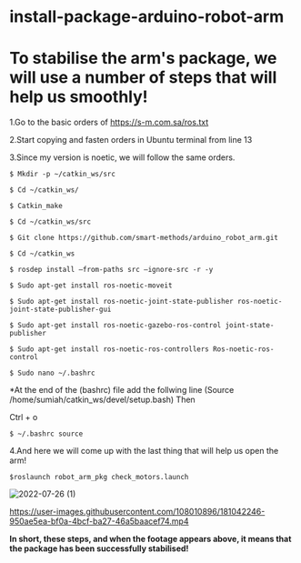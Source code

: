 # install-package-arduino-robot-arm
# To stabilise the arm's package, we will use a number of steps that will help us smoothly!

1.Go to the basic orders of https://s-m.com.sa/ros.txt

2.Start copying and fasten orders in Ubuntu terminal from line 13

3.Since my version is noetic, we will follow the same orders.
~~~
$ Mkdir -p ~/catkin_ws/src

$ Cd ~/catkin_ws/

$ Catkin_make

$ Cd ~/catkin_ws/src

$ Git clone https://github.com/smart-methods/arduino_robot_arm.git

$ Cd ~/catkin_ws
~~~
~~~
$ rosdep install —from-paths src —ignore-src -r -y
~~~

~~~
$ Sudo apt-get install ros-noetic-moveit

$ Sudo apt-get install ros-noetic-joint-state-publisher ros-noetic-joint-state-publisher-gui

$ Sudo apt-get install ros-noetic-gazebo-ros-control joint-state-publisher

$ Sudo apt-get install ros-noetic-ros-controllers Ros-noetic-ros-control
~~~

~~~
$ Sudo nano ~/.bashrc
~~~

*At the end of the (bashrc) file add the follwing line
(Source /home/sumiah/catkin_ws/devel/setup.bash)
Then

Ctrl + o
~~~
$ ~/.bashrc source
~~~
4.And here we will come up with the last thing that will help us open the arm!
~~~
$roslaunch robot_arm_pkg check_motors.launch
~~~
![2022-07-26 (1)](https://user-images.githubusercontent.com/108010896/181042152-929bb2d3-091e-4bd3-a7ba-8296d2b82d31.png)

https://user-images.githubusercontent.com/108010896/181042246-950ae5ea-bf0a-4bcf-ba27-46a5baacef74.mp4

**In short, these steps, and when the footage appears above, it means that the package  has been successfully stabilised!**
